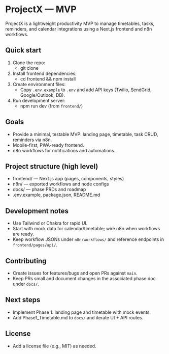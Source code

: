 # ProjectX — MVP

ProjectX is a lightweight productivity MVP to manage timetables, tasks, reminders, and calendar integrations using a Next.js frontend and n8n workflows.

## Quick start
1. Clone the repo:
   - git clone <your-repo-url>
2. Install frontend dependencies:
   - cd frontend && npm install
3. Create environment files:
   - Copy `.env.example` to `.env` and add API keys (Twilio, SendGrid, Google/Outlook, DB).
4. Run development server:
   - npm run dev (from `frontend/`)

## Goals
- Provide a minimal, testable MVP: landing page, timetable, task CRUD, reminders via n8n.
- Mobile-first, PWA-ready frontend.
- n8n workflows for notifications and automations.

## Project structure (high level)
- frontend/ — Next.js app (pages, components, styles)
- n8n/ — exported workflows and node configs
- docs/ — phase PRDs and roadmap
- .env.example, package.json, README.md

## Development notes
- Use Tailwind or Chakra for rapid UI.
- Start with mock data for calendar/timetable; wire n8n when workflows are ready.
- Keep workflow JSONs under `n8n/workflows/` and reference endpoints in `frontend/pages/api/`.

## Contributing
- Create issues for features/bugs and open PRs against `main`.
- Keep PRs small and document changes in the associated phase doc under `docs/`.

## Next steps
- Implement Phase 1: landing page and timetable with mock events.
- Add Phase1_Timetable.md to `docs/` and iterate UI + API routes.

## License
- Add a license file (e.g., MIT) as needed.

<!-- End of file -->
